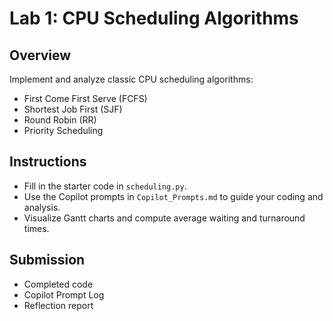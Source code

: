 # Lab 1: CPU Scheduling Algorithms

## Overview
Implement and analyze classic CPU scheduling algorithms:
- First Come First Serve (FCFS)
- Shortest Job First (SJF)
- Round Robin (RR)
- Priority Scheduling

## Instructions
- Fill in the starter code in `scheduling.py`.
- Use the Copilot prompts in `Copilot_Prompts.md` to guide your coding and analysis.
- Visualize Gantt charts and compute average waiting and turnaround times.

## Submission
- Completed code
- Copilot Prompt Log
- Reflection report
